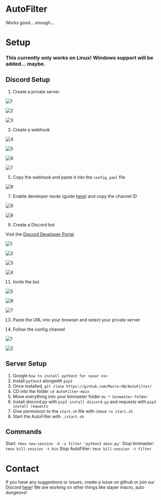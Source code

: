 # AutoFilter

Works good... enough...

# Setup

### This currently only works on Linux! Windows support will be added... maybe.

## Discord Setup

1. Create a private server

![1](https://github.com/Macro-HQ/AutoFilter/assets/84185962/5264e1ea-1474-4144-9704-6a5e69f29e6a)

![2](https://github.com/Macro-HQ/AutoFilter/assets/84185962/4f53abff-9ffa-4153-ab84-623fb2d3727c)

![3](https://github.com/Macro-HQ/AutoFilter/assets/84185962/decf6b8e-7b72-4ce0-aaad-d51b2d067fcc)


3. Create a webhook

![4](https://github.com/Macro-HQ/AutoFilter/assets/84185962/637038d4-d268-44bc-9249-bb06851794de)

![5](https://github.com/Macro-HQ/AutoFilter/assets/84185962/84e49eff-2301-4a85-aa83-800f83cbbcc9)

![6](https://github.com/Macro-HQ/AutoFilter/assets/84185962/d0f4777e-a21e-4deb-bf97-fa8ac9f470d1)

![7](https://github.com/Macro-HQ/AutoFilter/assets/84185962/83633878-aa99-4429-ac9b-d0d9a3f63b8c)


5. Copy the webhook and paste it into the `config.yaml` file

![8](https://github.com/Macro-HQ/AutoFilter/assets/84185962/a89821b6-bd36-4abe-b5e9-6bfd6c9e39b8)


7. Enable developer mode (guide [here](https://www.howtogeek.com/714348/how-to-enable-or-disable-developer-mode-on-discord/)) and copy the channel ID

![9](https://github.com/Macro-HQ/AutoFilter/assets/84185962/e170e560-04e7-4c4c-89e5-66c827f50032)

![8](https://github.com/Macro-HQ/AutoFilter/assets/84185962/5f1c9775-5558-42d0-a7fc-606e860e9290)


9. Create a Discord bot

Visit the [Discord Developer Portal](https://discord.com/developers/applications/)

![1](https://github.com/Macro-HQ/AutoFilter/assets/84185962/46f87cd9-2714-451c-b8fa-d9ff3c45afb4)

![2](https://github.com/Macro-HQ/AutoFilter/assets/84185962/50d114b2-55ff-4403-b91e-5a8294634d5d)

![3](https://github.com/Macro-HQ/AutoFilter/assets/84185962/f9c372c4-1f02-444d-91fc-3e695e4cce69)

![4](https://github.com/Macro-HQ/AutoFilter/assets/84185962/3ca33c77-cc54-4b35-a73f-7dc35456ce7a)


11. Invite the bot

![5](https://github.com/Macro-HQ/AutoFilter/assets/84185962/44ce0b19-2bcd-40e7-bb6b-da98cf04cf7d)

![6](https://github.com/Macro-HQ/AutoFilter/assets/84185962/c37ab052-df3e-4359-a8ef-fa3ad77d61e2)

![7](https://github.com/Macro-HQ/AutoFilter/assets/84185962/c662802f-a0f7-4d2c-8a72-1a59308b7bf4)

13. Paste the URL into your browser and select your private server

14. Follow the config channel

![1](https://github.com/Macro-HQ/AutoFilter/assets/84185962/fbd1a846-437e-4fa9-a8d9-42508a2054ad)

![2](https://github.com/Macro-HQ/AutoFilter/assets/84185962/89485906-d156-4ff1-b9e5-fa32f0aa05bd)

## Server Setup

1. Google `how to install python3 for <your os>`
2. Install `python3` alongwith `pip3`
3. Once installed, `git clone https://github.com/Macro-HQ/AutoFilter/`
4. CD into the folder `cd AutoFilter-main`
5. Move everything into your binmaster folder `mv * binmaster-folder`
6. Install discord.py with `pip3 install discord.py` and requests with `pip3 install requests`
7. Give permission to the `start.sh` file with `chmod +x start.sh`
8. Start the AutoFilter with `./start.sh`

## Commands
Start: `tmux new-session -d -s filter 'python3 main.py'`
Stop binmaster: `tmux kill-session -t bin`
Stop AutoFilter: `tmux kill-session -t filter`

# Contact
If you have any suggestions or issues, create a issue on github or join our Discord [here](https://discord.gg/8FSJWpQBHk)! We are working on other things like slayer macro, auto dungeons!

